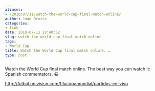 ```yaml
---
aliases:
- /2010/07/11/watch-the-world-cup-final-match-online/
author: Juan Orozco
categories:
- link
date: 2010-07-11 18:40:52
slug: watch-the-world-cup-final-match-online
tags:
- World Cup
title: Watch the World Cup final match online. …
type: post
---
```


Watch the World Cup final match online. The best way you can watch it: Spanish commentators. 😀

http://futbol.univision.com/fifacopamundial/partidos-en-vivo